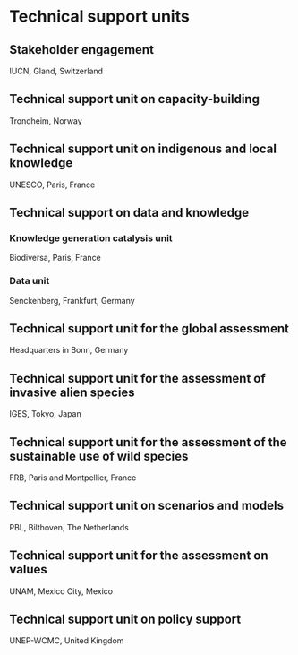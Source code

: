# Technical support units

## Stakeholder engagement

IUCN, Gland, Switzerland

## Technical support unit on capacity-building

Trondheim, Norway

## Technical support unit on indigenous and local knowledge

UNESCO, Paris, France

## Technical support on data and knowledge

### Knowledge generation catalysis unit

Biodiversa, Paris, France

### Data unit

Senckenberg, Frankfurt, Germany

## Technical support unit for the global assessment

Headquarters in Bonn, Germany

## Technical support unit for the assessment of invasive alien species

IGES, Tokyo, Japan

## Technical support unit for the assessment of the sustainable use of wild species

FRB, Paris and Montpellier, France

## Technical support unit on scenarios and models

PBL, Bilthoven, The Netherlands

## Technical support unit for the assessment on values

UNAM, Mexico City, Mexico

## Technical support unit on policy support

UNEP-WCMC, United Kingdom

